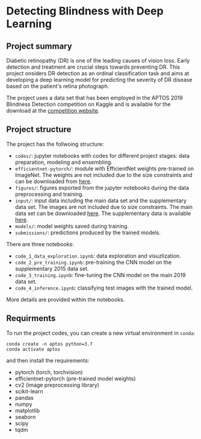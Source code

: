 # Detecting Blindness with Deep Learning


## Project summary

Diabetic retinopathy (DR) is one of the leading causes of vision loss. Early detection and treatment are crucial steps towards preventing DR. This project onsiders DR detection as an ordinal classification task and aims at developing a deep learning model for predicting the severity of DR disease based on the patient's retina photograph. 

The project uses a data set that has been employed in the APTOS 2019 Blindness Detection competition on Kaggle and is available for the download at the [competition website](https://www.kaggle.com/c/aptos2019-blindness-detection/data).


## Project structure

The project has the follwoing structure:
- `codes/`: jupyter notebooks with codes for different project stages: data preparation, modeling and ensembling.
- `efficientnet-pytorch/`: module with EfficientNet weights pre-trained on ImageNet. The weights are not included due to the size constraints and can be downloaded from [here](https://www.kaggle.com/hmendonca/efficientnet-pytorch).
- `figures/`: figures exported from the jupyter notebooks during the data preprocessing and training.
- `input/`: input data including the main data set and the supplementary data set. The images are not included due to size constraints. The main data set can be downloaded [here](https://www.kaggle.com/c/aptos2019-blindness-detection/data). The supplementary data is available [here](https://www.kaggle.com/tanlikesmath/diabetic-retinopathy-resized).
- `models/`: model weights saved during training.
- `submissions/`: predictions produced by the trained models.

There are three notebooks:
- `code_1_data_exploration.ipynb`: data exploration and visuzlization.
- `code_2_pre_training.ipynb`: pre-training the CNN model on the supplementary 2015 data set.
- `code_3_training.ipynb`: fine-tuning the CNN model on the main 2019 data set.
- `code_4_inference.ipynb`: classifying test images with the trained model.

More details are provided within the notebooks.


## Requirments

To run the project codes, you can create a new virtual environment in `conda`:

```
conda create -n aptos python=3.7
conda activate aptos
```

and then install the requirements:

- pytorch (torch, torchvision)
- efficientnet-pytorch (pre-trained model weights)
- cv2 (image preprocessing library)
- scikit-learn
- pandas
- numpy
- matplotlib
- seaborn
- scipy
- tqdm
